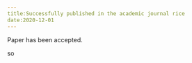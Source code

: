 ```yaml
---
title:Successfully published in the academic journal rice
date:2020-12-01
---
```


Paper has been accepted.

<!--more-->
so
